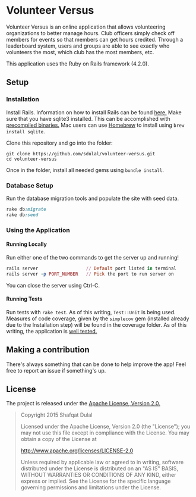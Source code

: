 Volunteer Versus
================

Volunteer Versus is an online application that allows volunteering organizations to better manage hours. Club officers simply check off members for events so that members can get hours credited. Through a leaderboard system, users and groups are able to see exactly who volunteers the most, which club has the most members, etc.

This application uses the Ruby on Rails framework (4.2.0).

## Setup

### Installation

Install Rails. Information on how to install Rails can be found [here.](http://rubyonrails.org/download/)
Make sure that you have sqlite3 installed. This can be accomplished with [precompiled binaries.](http://www.sqlite.org/download.html) Mac users can use [Homebrew](http://brew.sh) to install using ``brew install sqlite``.

Clone this repository and go into the folder:

```
git clone https://github.com/sdulal/volunteer-versus.git
cd volunteer-versus
```

Once in the folder, install all needed gems using ``bundle install``.

### Database Setup

Run the database migration tools and populate the site with seed data.

```ruby
rake db:migrate
rake db:seed
```

### Using the Application

#### Running Locally

Run either one of the two commands to get the server up and running!

```ruby
rails server                  // Default port listed in terminal
rails server -p PORT_NUMBER   // Pick the port to run server on
```

You can close the server using Ctrl-C.

#### Running Tests

Run tests with ``rake test``. As of this writing, ``Test::Unit`` is being used.
Measures of code coverage, given by the `simplecov` gem (installed already due to the Installation step) will be found in the coverage folder. As of this writing, the application is [well tested.](https://cloud.githubusercontent.com/assets/7890649/9156233/6cfb0608-3e87-11e5-9190-63ad6ba01f85.png)

## Making a contribution

There's always something that can be done to help improve the app! Feel free to report an issue if something's up.

## License

The project is released under the [Apache License, Version 2.0.](LICENSE.md)

> Copyright 2015 Shafqat Dulal
>
> Licensed under the Apache License, Version 2.0 (the "License");
> you may not use this file except in compliance with the License.
> You may obtain a copy of the License at
>
>  http://www.apache.org/licenses/LICENSE-2.0
>
> Unless required by applicable law or agreed to in writing, software
> distributed under the License is distributed on an "AS IS" BASIS,
> WITHOUT WARRANTIES OR CONDITIONS OF ANY KIND, either express or implied.
> See the License for the specific language governing permissions and
> limitations under the License.
